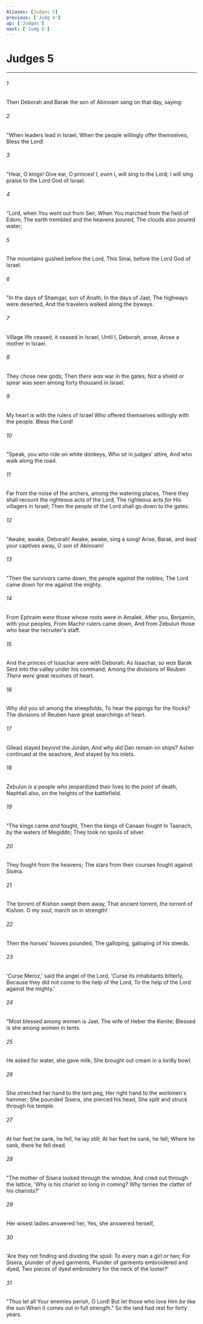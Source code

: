 ```yaml
---
Aliases: [Judges 5]
previous: ['Judg 4']
up: ['Judges']
next: ['Judg 6']
---
```

# Judges 5

***


###### 1 
Then Deborah and Barak the son of Abinoam sang on that day, saying: 

###### 2 
"When leaders lead in Israel, When the people willingly offer themselves, Bless the Lord! 

###### 3 
"Hear, O kings! Give ear, O princes! I, _even_ I, will sing to the Lord; I will sing praise to the Lord God of Israel. 

###### 4 
"Lord, when You went out from Seir, When You marched from the field of Edom, The earth trembled and the heavens poured, The clouds also poured water; 

###### 5 
The mountains gushed before the Lord, This Sinai, before the Lord God of Israel. 

###### 6 
"In the days of Shamgar, son of Anath, In the days of Jael, The highways were deserted, And the travelers walked along the byways. 

###### 7 
Village life ceased, it ceased in Israel, Until I, Deborah, arose, Arose a mother in Israel. 

###### 8 
They chose new gods; Then _there was_ war in the gates; Not a shield or spear was seen among forty thousand in Israel. 

###### 9 
My heart _is_ with the rulers of Israel Who offered themselves willingly with the people. Bless the Lord! 

###### 10 
"Speak, you who ride on white donkeys, Who sit in judges' attire, And who walk along the road. 

###### 11 
Far from the noise of the archers, among the watering places, There they shall recount the righteous acts of the Lord, The righteous acts _for_ His villagers in Israel; Then the people of the Lord shall go down to the gates. 

###### 12 
"Awake, awake, Deborah! Awake, awake, sing a song! Arise, Barak, and lead your captives away, O son of Abinoam! 

###### 13 
"Then the survivors came down, the people against the nobles; The Lord came down for me against the mighty. 

###### 14 
From Ephraim _were_ those whose roots were in Amalek. After you, Benjamin, with your peoples, From Machir rulers came down, And from Zebulun those who bear the recruiter's staff. 

###### 15 
And the princes of Issachar _were_ with Deborah; As Issachar, so _was_ Barak Sent into the valley under his command; Among the divisions of Reuben _There were_ great resolves of heart. 

###### 16 
Why did you sit among the sheepfolds, To hear the pipings for the flocks? The divisions of Reuben have great searchings of heart. 

###### 17 
Gilead stayed beyond the Jordan, And why did Dan remain on ships? Asher continued at the seashore, And stayed by his inlets. 

###### 18 
Zebulun _is_ a people _who_ jeopardized their lives to the point of death, Naphtali also, on the heights of the battlefield. 

###### 19 
"The kings came _and_ fought, Then the kings of Canaan fought In Taanach, by the waters of Megiddo; They took no spoils of silver. 

###### 20 
They fought from the heavens; The stars from their courses fought against Sisera. 

###### 21 
The torrent of Kishon swept them away, That ancient torrent, the torrent of Kishon. O my soul, march on in strength! 

###### 22 
Then the horses' hooves pounded, The galloping, galloping of his steeds. 

###### 23 
'Curse Meroz,' said the angel of the Lord, 'Curse its inhabitants bitterly, Because they did not come to the help of the Lord, To the help of the Lord against the mighty.' 

###### 24 
"Most blessed among women is Jael, The wife of Heber the Kenite; Blessed is she among women in tents. 

###### 25 
He asked for water, she gave milk; She brought out cream in a lordly bowl. 

###### 26 
She stretched her hand to the tent peg, Her right hand to the workmen's hammer; She pounded Sisera, she pierced his head, She split and struck through his temple. 

###### 27 
At her feet he sank, he fell, he lay still; At her feet he sank, he fell; Where he sank, there he fell dead. 

###### 28 
"The mother of Sisera looked through the window, And cried out through the lattice, 'Why is his chariot _so_ long in coming? Why tarries the clatter of his chariots?' 

###### 29 
Her wisest ladies answered her, Yes, she answered herself, 

###### 30 
'Are they not finding and dividing the spoil: To every man a girl _or_ two; For Sisera, plunder of dyed garments, Plunder of garments embroidered and dyed, Two pieces of dyed embroidery for the neck of the looter?' 

###### 31 
"Thus let all Your enemies perish, O Lord! But _let_ those who love Him _be_ like the sun When it comes out in full strength." So the land had rest for forty years.
